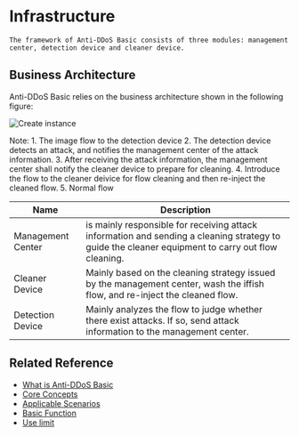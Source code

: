 # Infrastructure

    The framework of Anti-DDoS Basic consists of three modules: management center, detection device and cleaner device.
    
## Business Architecture

Anti-DDoS Basic relies on the business architecture shown in the following figure:

![Create instance](https://github.com/jdcloudcom/cn/blob/edit/image/Basic%20Anti-DDos/Infrastructure01.png)

Note: 1. The image flow to the detection device 2. The detection device detects an attack, and notifies the management center of the attack information.
      3. After receiving the attack information, the management center shall notify the cleaner device to prepare for cleaning.
      4. Introduce the flow to the cleaner deivice for flow cleaning and then re-inject the cleaned flow.
      5. Normal flow

| Name | Description |
| - | - |
| Management Center | is mainly responsible for receiving attack information and sending a cleaning strategy to guide the cleaner equipment to carry out flow cleaning.
| Cleaner Device | Mainly based on the cleaning strategy issued by the management center, wash the iffish flow, and re-inject the cleaned flow.
| Detection Device | Mainly analyzes the flow to judge whether there exist attacks. If so, send attack information to the management center.

## Related Reference

- [What is Anti-DDoS Basic](https://github.com/jdcloudcom/cn/blob/edit/documentation/Cloud-Security/Basic-Anti-DDoS/Introduction/Overview.md)
- [Core Concepts](https://github.com/jdcloudcom/cn/blob/edit/documentation/Cloud-Security/Basic-Anti-DDoS/Introduction/Core-Concepts.md)
- [Applicable Scenarios](https://github.com/jdcloudcom/cn/blob/edit/documentation/Cloud-Security/Basic-Anti-DDoS/Introduction/Application-Scenarios.md)
- [Basic Function](https://github.com/jdcloudcom/cn/blob/edit/documentation/Cloud-Security/Basic-Anti-DDoS/Introduction/Functions.md)
- [Use limit](https://github.com/jdcloudcom/cn/blob/edit/documentation/Cloud-Security/Basic-Anti-DDoS/Introduction/Restrictions.md)
